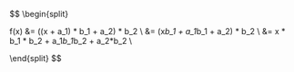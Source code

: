 $$
\begin{split} 

f(x) &= ((x + a_1) * b_1 + a_2) * b_2 \\
     &= (x*b_1 + a_1*b_1 + a_2) * b_2 \\
     &= x * b_1 * b_2 + a_1*b_1*b_2 + a_2*b_2 \\

\end{split}
$$